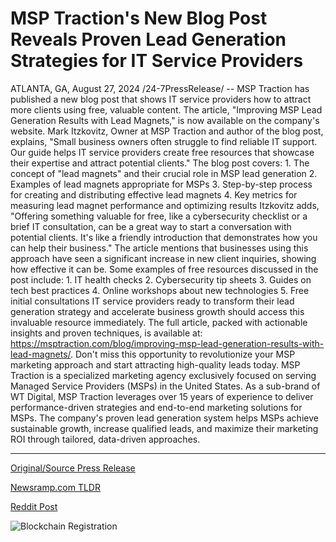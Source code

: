 # MSP Traction's New Blog Post Reveals Proven Lead Generation Strategies for IT Service Providers

ATLANTA, GA, August 27, 2024 /24-7PressRelease/ -- MSP Traction has published a new blog post that shows IT service providers how to attract more clients using free, valuable content. The article, "Improving MSP Lead Generation Results with Lead Magnets," is now available on the company's website.  Mark Itzkovitz, Owner at MSP Traction and author of the blog post, explains, "Small business owners often struggle to find reliable IT support. Our guide helps IT service providers create free resources that showcase their expertise and attract potential clients."  The blog post covers: 1. The concept of "lead magnets" and their crucial role in MSP lead generation 2. Examples of lead magnets appropriate for MSPs 3. Step-by-step process for creating and distributing effective lead magnets 4. Key metrics for measuring lead magnet performance and optimizing results  Itzkovitz adds, "Offering something valuable for free, like a cybersecurity checklist or a brief IT consultation, can be a great way to start a conversation with potential clients. It's like a friendly introduction that demonstrates how you can help their business."  The article mentions that businesses using this approach have seen a significant increase in new client inquiries, showing how effective it can be.  Some examples of free resources discussed in the post include: 1. IT health checks 2. Cybersecurity tip sheets 3. Guides on tech best practices 4. Online workshops about new technologies 5. Free initial consultations  IT service providers ready to transform their lead generation strategy and accelerate business growth should access this invaluable resource immediately. The full article, packed with actionable insights and proven techniques, is available at: https://msptraction.com/blog/improving-msp-lead-generation-results-with-lead-magnets/. Don't miss this opportunity to revolutionize your MSP marketing approach and start attracting high-quality leads today.  MSP Traction is a specialized marketing agency exclusively focused on serving Managed Service Providers (MSPs) in the United States. As a sub-brand of WT Digital, MSP Traction leverages over 15 years of experience to deliver performance-driven strategies and end-to-end marketing solutions for MSPs. The company's proven lead generation system helps MSPs achieve sustainable growth, increase qualified leads, and maximize their marketing ROI through tailored, data-driven approaches. 

---

[Original/Source Press Release](https://www.24-7pressrelease.com/press-release/513785/msp-tractions-new-blog-post-reveals-proven-lead-generation-strategies-for-it-service-providers)
                    

[Newsramp.com TLDR](None) 



[Reddit Post](https://www.reddit.com/r/MarketingNewsramp/comments/1f2ayds/new_blog_post_reveals_strategies_for_improving/) 



![Blockchain Registration](https://cdn.newsramp.app/24-7PressRelease/qrcode/248/27/pondnrKH.webp)